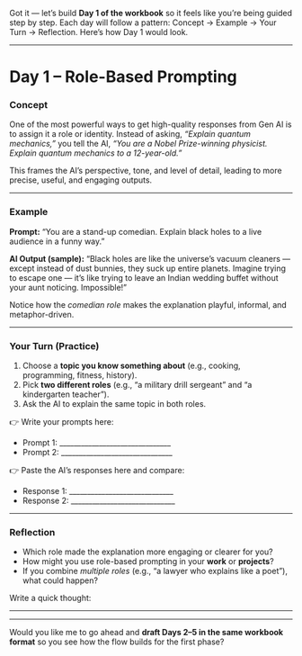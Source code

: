 Got it — let’s build **Day 1 of the workbook** so it feels like you’re being guided step by step. Each day will follow a pattern: Concept → Example → Your Turn → Reflection. Here’s how Day 1 would look.

---

# **Day 1 – Role-Based Prompting**

### **Concept**

One of the most powerful ways to get high-quality responses from Gen AI is to assign it a role or identity. Instead of asking, *“Explain quantum mechanics,”* you tell the AI, *“You are a Nobel Prize-winning physicist. Explain quantum mechanics to a 12-year-old.”*

This frames the AI’s perspective, tone, and level of detail, leading to more precise, useful, and engaging outputs.

---

### **Example**

**Prompt:**
“You are a stand-up comedian. Explain black holes to a live audience in a funny way.”

**AI Output (sample):**
“Black holes are like the universe’s vacuum cleaners — except instead of dust bunnies, they suck up entire planets. Imagine trying to escape one — it’s like trying to leave an Indian wedding buffet without your aunt noticing. Impossible!”

Notice how the *comedian role* makes the explanation playful, informal, and metaphor-driven.

---

### **Your Turn (Practice)**

1. Choose a **topic you know something about** (e.g., cooking, programming, fitness, history).
2. Pick **two different roles** (e.g., “a military drill sergeant” and “a kindergarten teacher”).
3. Ask the AI to explain the same topic in both roles.

👉 Write your prompts here:

* Prompt 1: \_\_\_\_\_\_\_\_\_\_\_\_\_\_\_\_\_\_\_\_\_\_\_\_\_\_\_\_\_\_\_
* Prompt 2: \_\_\_\_\_\_\_\_\_\_\_\_\_\_\_\_\_\_\_\_\_\_\_\_\_\_\_\_\_\_\_

👉 Paste the AI’s responses here and compare:

* Response 1: \_\_\_\_\_\_\_\_\_\_\_\_\_\_\_\_\_\_\_\_\_\_\_\_\_\_\_\_\_
* Response 2: \_\_\_\_\_\_\_\_\_\_\_\_\_\_\_\_\_\_\_\_\_\_\_\_\_\_\_\_\_

---

### **Reflection**

* Which role made the explanation more engaging or clearer for you?
* How might you use role-based prompting in your **work** or **projects**?
* If you combine *multiple roles* (e.g., “a lawyer who explains like a poet”), what could happen?

Write a quick thought:

---

---

Would you like me to go ahead and **draft Days 2–5 in the same workbook format** so you see how the flow builds for the first phase?
